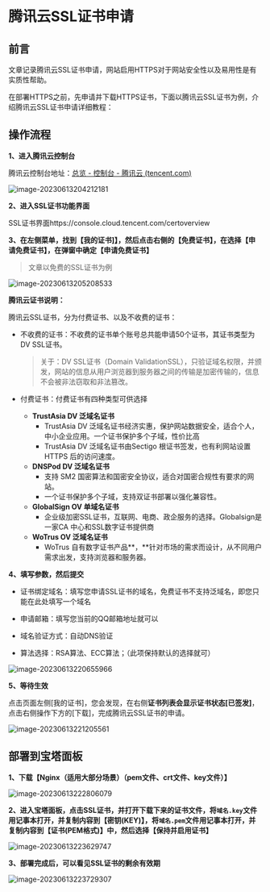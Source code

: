 # 腾讯云SSL证书申请

## 前言

文章记录腾讯云SSL证书申请，网站启用HTTPS对于网站安全性以及易用性是有实质性帮助。

在部署HTTPS之前，先申请并下载HTTPS证书，下面以腾讯云SSL证书为例，介绍腾讯云SSL证书申请详细教程：

## 操作流程

**1、进入腾讯云控制台**

腾讯云控制台地址：[总览 - 控制台 - 腾讯云 (tencent.com)](https://console.cloud.tencent.com/)

![image-20230613204212181](https://lskypro-1309218011.cos.ap-shanghai.myqcloud.com/2023/06/13/64886442ba7dd.png)

**2、进入SSL证书功能界面**

SSL证书界面https://console.cloud.tencent.com/certoverview

**3、在左侧菜单，找到【我的证书]】，然后点击右侧的【免费证书】，在选择【申请免费证书】，在弹窗中确定【申请免费证书】**

> 文章以免费的SSL证书为例

![image-20230613205208533](https://lskypro-1309218011.cos.ap-shanghai.myqcloud.com/2023/06/13/6488667ace2dd.png)

**腾讯云证书说明：**

腾讯云SSL证书，分为付费证书、以及不收费的证书：

- 不收费的证书：不收费的证书单个账号总共能申请50个证书，其证书类型为DV SSL证书。

  > 关于：DV SSL证书（Domain ValidationSSL），只验证域名权限，并颁发，网站的信息从用户浏览器到服务器之间的传输是加密传输的，信息不会被非法窃取和非法篡改。

- 付费证书：付费证书有四种类型可供选择

  - **TrustAsia DV 泛域名证书**
    - TrustAsia DV 泛域名证书经济实惠，保护网站数据安全，适合个人，中小企业应用。一个证书保护多个子域，性价比高
    - TrustAsia DV 泛域名证书由Sectigo 根证书签发，也有利网站设置 HTTPS 后的访问速度。
  - **DNSPod DV 泛域名证书**
    - 支持 SM2 国密算法和国密安全协议，适合对国密合规性有要求的网站。
    - 一个证书保护多个子域，支持双证书部署以强化兼容性。
  - **GlobalSign OV 单域名证书**
    - 企业级加密SSL证书，互联网、电商、政企服务的选择。Globalsign是一家CA 中心和SSL数字证书提供商
  - **WoTrus OV 泛域名证书**
    - WoTrus 自有数字证书产品**，**针对市场的需求而设计，从不同用户需求出发，支持浏览器和服务器。

**4、填写参数，然后提交**

- 证书绑定域名：填写您申请SSL证书的域名，免费证书不支持泛域名，即您只能在此处填写一个域名

- 申请邮箱：填写您当前的QQ邮箱地址就可以
- 域名验证方式：自动DNS验证
- 算法选择：RSA算法、ECC算法；（此项保持默认的选择就可）

![image-20230613220655966](https://lskypro-1309218011.cos.ap-shanghai.myqcloud.com/2023/06/13/648878021e293.png)

**5、等待生效**

点击页面左侧[我的证书]，您会发现，在右侧**证书列表会显示证书状态[已签发]**，点击右侧操作下方的[下载]，完成腾讯云SSL证书的申请。

![image-20230613221205561](https://lskypro-1309218011.cos.ap-shanghai.myqcloud.com/2023/06/13/648879379b23b.png)

## 部署到宝塔面板

**1、下载【Nginx（适用大部分场景）（pem文件、crt文件、key文件）】**

![image-20230613222806079](https://lskypro-1309218011.cos.ap-shanghai.myqcloud.com/2023/06/13/64887d1109f92.png)

**2、进入宝塔面板，点击SSL证书，并打开下载下来的证书文件，将`域名.key`文件用记事本打开，并复制内容到【密钥(KEY)】，将`域名.pem`文件用记事本打开，并复制内容到【证书(PEM格式)】中，然后选择【保持并启用证书】**

![image-20230613223629747](https://lskypro-1309218011.cos.ap-shanghai.myqcloud.com/2023/06/13/64887eefe858c.png)

**3、部署完成后，可以看见SSL证书的剩余有效期**

![image-20230613223729307](https://lskypro-1309218011.cos.ap-shanghai.myqcloud.com/2023/06/13/64887f2aebed7.png)